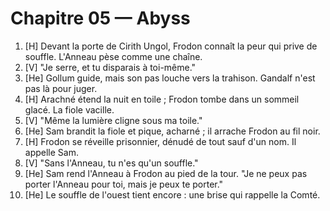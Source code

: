 # Chapitre 05 — Abyss

1. [H] Devant la porte de Cirith Ungol, Frodon connaît la peur qui prive de souffle. L'Anneau pèse comme une chaîne.
2. [V] "Je serre, et tu disparais à toi-même."
3. [He] Gollum guide, mais son pas louche vers la trahison. Gandalf n'est pas là pour juger.
4. [H] Arachné étend la nuit en toile ; Frodon tombe dans un sommeil glacé. La fiole vacille.
5. [V] "Même la lumière cligne sous ma toile."
6. [He] Sam brandit la fiole et pique, acharné ; il arrache Frodon au fil noir.
7. [H] Frodon se réveille prisonnier, dénudé de tout sauf d'un nom. Il appelle Sam.
8. [V] "Sans l'Anneau, tu n'es qu'un souffle."
9. [He] Sam rend l'Anneau à Frodon au pied de la tour. "Je ne peux pas porter l'Anneau pour toi, mais je peux te porter."
12. [He] Le souffle de l'ouest tient encore : une brise qui rappelle la Comté.
